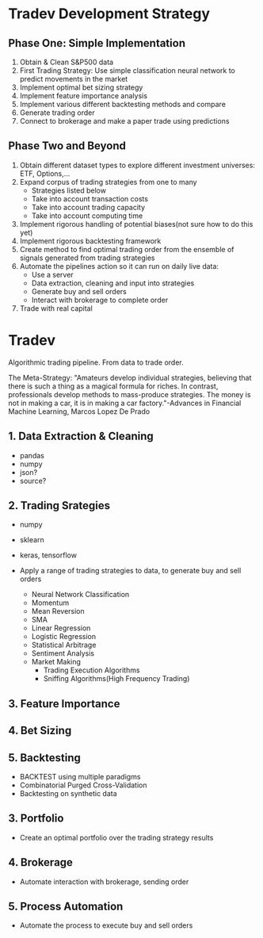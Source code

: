 # Tradev Development Strategy

## Phase One: Simple Implementation

1. Obtain & Clean S&P500 data
2. First Trading Strategy: Use simple classification neural network to predict movements in the market
3. Implement optimal bet sizing strategy
4. Implement feature importance analysis
5. Implement various different backtesting methods and compare
6. Generate trading order
7. Connect to brokerage and make a paper trade using predictions

## Phase Two and Beyond

1. Obtain different dataset types to explore different investment universes: ETF, Options,...
2. Expand corpus of trading strategies from one to many
    - Strategies listed below
    - Take into account transaction costs
    - Take into account trading capacity
    - Take into account computing time
3. Implement rigorous handling of potential biases(not sure how to do this yet)
4. Implement rigorous backtesting framework
5. Create method to find optimal trading order from the ensemble of signals generated from trading strategies
6. Automate the pipelines action so it can run on daily live data: 
    - Use a server
    - Data extraction, cleaning and input into strategies
    - Generate buy and sell orders
    - Interact with brokerage to complete order
7. Trade with real capital

# Tradev

Algorithmic trading pipeline. From data to trade order.

The Meta-Strategy:
"Amateurs develop individual strategies, believing that there is such a thing as a magical formula for riches. In contrast, professionals develop methods to mass-produce strategies. The money is not in making a car, it is in making a car factory."-Advances in Financial Machine Learning, Marcos Lopez De Prado

## 1. Data Extraction & Cleaning

- pandas
- numpy
- json?
- source?

## 2. Trading Srategies

- numpy
- sklearn
- keras, tensorflow

- Apply a range of trading strategies to data, to generate buy and sell orders
    - Neural Network Classification
    - Momentum
    - Mean Reversion
    - SMA
    - Linear Regression
    - Logistic Regression
    - Statistical Arbitrage
    - Sentiment Analysis
    - Market Making
        - Trading Execution Algorithms
        - Sniffing Algorithms(High Frequency Trading)

## 3. Feature Importance

## 4. Bet Sizing

## 5. Backtesting

- BACKTEST using multiple paradigms
 - Combinatorial Purged Cross-Validation
 - Backtesting on synthetic data

## 3. Portfolio

- Create an optimal portfolio over the trading strategy results

## 4. Brokerage

- Automate interaction with brokerage, sending order

## 5. Process Automation

- Automate the process to execute buy and sell orders

